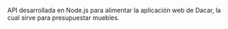 API desarrollada en Node.js para alimentar la aplicación web de Dacar, la cual sirve para presupuestar muebles.
